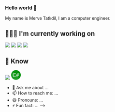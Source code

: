 ### Hello world 👋
My name is Merve Tatlıdil, I am a computer engineer.

## 👩🏻‍💻 I'm currently working on

<code><a href="" target="_blank"><img height="40" src="https://www.vectorlogo.zone/logos/python/python-official.svg"></a></code>
<code><a href="" target="_blank"><img height="50" src="https://www.vectorlogo.zone/logos/numpy/numpy-ar21.svg"></a></code>
<code><img src="https://www.vectorlogo.zone/logos/sqlite/sqlite-ar21.svg"></code>
<code><img src="https://www.vectorlogo.zone/logos/mysql/mysql-ar21.svg"></code>



## 🧠 Know

<img src="https://www.vectorlogo.zone/logos/java/java-ar21.svg" height="32" />  <img src="https://github.com/github/explore/blob/master/topics/csharp/csharp.png?raw=true" height="32" />

- 💬 Ask me about ...
- 📫 How to reach me: ...
- 😄 Pronouns: ...
- ⚡ Fun fact: ...
-->
